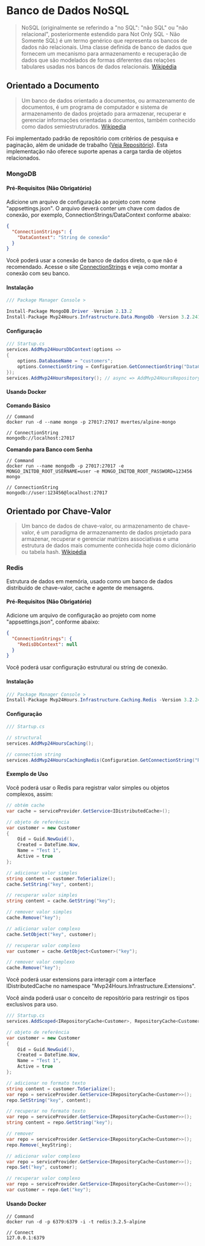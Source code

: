 # Banco de Dados NoSQL
>NoSQL (originalmente se referindo a "no SQL": "não SQL" ou "não relacional", posteriormente estendido para Not Only SQL - Não Somente SQL) é um termo genérico que representa os bancos de dados não relacionais. Uma classe definida de banco de dados que fornecem um mecanismo para armazenamento e recuperação de dados que são modelados de formas diferentes das relações tabulares usadas nos bancos de dados relacionais. [Wikipédia](https://pt.wikipedia.org/wiki/NoSQL)

## Orientado a Documento
> Um banco de dados orientado a documentos, ou armazenamento de documentos, é um programa de computador e sistema de armazenamento de dados projetado para armazenar, recuperar e gerenciar informações orientadas a documentos, também conhecido como dados semiestruturados. [Wikipedia](https://en.wikipedia.org/wiki/Document-oriented_database)

Foi implementado padrão de repositório com critérios de pesquisa e paginação, além de unidade de trabalho ([Veja Repositório](pt-br/database/use-repository)). Esta implementação não oferece suporte apenas a carga tardia de objetos relacionados. 

### MongoDB

#### Pré-Requisitos (Não Obrigatório)
Adicione um arquivo de configuração ao projeto com nome "appsettings.json". O arquivo deverá conter um chave com dados de conexão, por exemplo, ConnectionStrings/DataContext conforme abaixo:
```json
{
  "ConnectionStrings": {
    "DataContext": "String de conexão"
  }
}
```
Você poderá usar a conexão de banco de dados direto, o que não é recomendado. Acesse o site [ConnectionStrings](https://www.connectionstrings.com/) e veja como montar a conexão com seu banco.

#### Instalação
```csharp
/// Package Manager Console >

Install-Package MongoDB.Driver -Version 2.13.2
Install-Package Mvp24Hours.Infrastructure.Data.MongoDb -Version 3.2.241
```
#### Configuração
```csharp
/// Startup.cs
services.AddMvp24HoursDbContext(options =>
{
    options.DatabaseName = "customers";
    options.ConnectionString = Configuration.GetConnectionString("DataContext");
});
services.AddMvp24HoursRepository(); // async => AddMvp24HoursRepositoryAsync()

```

#### Usando Docker
**Comando Básico**
```
// Command
docker run -d --name mongo -p 27017:27017 mvertes/alpine-mongo

// ConnectionString
mongodb://localhost:27017

```

**Comando para Banco com Senha**
```
// Command
docker run --name mongodb -p 27017:27017 -e MONGO_INITDB_ROOT_USERNAME=user -e MONGO_INITDB_ROOT_PASSWORD=123456 mongo

// ConnectionString
mongodb://user:123456@localhost:27017

```

## Orientado por Chave-Valor
> Um banco de dados de chave-valor, ou armazenamento de chave-valor, é um paradigma de armazenamento de dados projetado para armazenar, recuperar e gerenciar matrizes associativas e uma estrutura de dados mais comumente conhecida hoje como dicionário ou tabela hash. [Wikipédia](https://pt.wikipedia.org/wiki/Banco_de_dados_de_chave-valor)

### Redis
Estrutura de dados em memória, usado como um banco de dados distribuído de chave-valor, cache e agente de mensagens.

#### Pré-Requisitos (Não Obrigatório)
Adicione um arquivo de configuração ao projeto com nome "appsettings.json", conforme abaixo:
```json
{
  "ConnectionStrings": {
    "RedisDbContext": null
  }
}

```
Você poderá usar configuração estrutural ou string de conexão.

#### Instalação
```csharp
/// Package Manager Console >
Install-Package Mvp24Hours.Infrastructure.Caching.Redis -Version 3.2.241
```

#### Configuração
```csharp
/// Startup.cs

// structural
services.AddMvp24HoursCaching();

// connection string
services.AddMvp24HoursCachingRedis(Configuration.GetConnectionString("RedisDbContext"));

```

#### Exemplo de Uso
Você poderá usar o Redis para registrar valor simples ou objetos complexos, assim:


```csharp
// obtém cache
var cache = serviceProvider.GetService<IDistributedCache>();

// objeto de referência
var customer = new Customer
{
    Oid = Guid.NewGuid(),
    Created = DateTime.Now,
    Name = "Test 1",
    Active = true
};

// adicionar valor simples
string content = customer.ToSerialize();
cache.SetString("key", content);

// recuperar valor simples
string content = cache.GetString("key");

// remover valor simples
cache.Remove("key");

// adicionar valor complexo
cache.SetObject("key", customer);

// recuperar valor complexo
var customer = cache.GetObject<Customer>("key");

// remover valor complexo
cache.Remove("key");

```

Você poderá usar extensions para interagir com a interface IDistributedCache no namespace "Mvp24Hours.Infrastructure.Extensions".

Você ainda poderá usar o conceito de repositório para restringir os tipos exclusivos para uso.

```csharp
/// Startup.cs
services.AddScoped<IRepositoryCache<Customer>, RepositoryCache<Customer>>();

// objeto de referência
var customer = new Customer
{
    Oid = Guid.NewGuid(),
    Created = DateTime.Now,
    Name = "Test 1",
    Active = true
};

// adicionar no formato texto
string content = customer.ToSerialize();
var repo = serviceProvider.GetService<IRepositoryCache<Customer>>();
repo.SetString("key", content);

// recuperar no formato texto
var repo = serviceProvider.GetService<IRepositoryCache<Customer>>();
string content = repo.GetString("key");

// remover
var repo = serviceProvider.GetService<IRepositoryCache<Customer>>();
repo.Remove(_keyString);

// adicionar valor complexo
var repo = serviceProvider.GetService<IRepositoryCache<Customer>>();
repo.Set("key", customer);

// recuperar valor complexo
var repo = serviceProvider.GetService<IRepositoryCache<Customer>>();
var customer = repo.Get("key");

```

#### Usando Docker
```
// Command
docker run -d -p 6379:6379 -i -t redis:3.2.5-alpine

// Connect
127.0.0.1:6379

```
